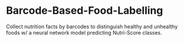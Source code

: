 # Barcode-Based-Food-Labelling
Collect nutrition facts by barcodes to distinguish healthy and unhealthy foods w/ a neural network model predicting Nutri-Score classes.

